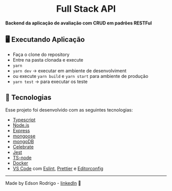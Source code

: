 <h1 align="center">Full Stack API</h1>

**Backend da aplicação de avaliação com CRUD em padrões RESTFul**

## 🖥️ Executando Aplicação

- Faça o clone do repository
- Entre na pasta clonada e execute
- `yarn`
- `yarn dev` -> executar em ambiente de desenvolviment
- ou execute `yarn build` e `yarn start` para ambiente de produção
- `yarn test` -> para executar os teste

## 🚀️ Tecnologias

Esse projeto foi desenvolvido com as seguintes tecnologias:

- [Typescript](https://www.typescriptlang.org/)
- [Node.js](https://nodejs.org/)
- [Express](https://express.com/)
- [mongoose](https://mongoosejs.com/)
- [mongoDB](https://www.mongodb.com/)
- [Celebrate](https://github.com/arb/celebrate)
- [Jest](https://jestjs.io/)
- [TS-node](https://github.com/TypeStrong/ts-node)
- [Docker](https://www.docker.com/docker-community)
- [VS Code](https://code.visualstudio.com/) com [Eslint](https://marketplace.visualstudio.com/items?itemName=dbaeumer.vscode-eslint), [Prettier](https://prettier.io/) e [Editorconfig](https://editorconfig.org/)

---

Made by Edson Rodrigo - [linkedIn](https://linkedin.com/in/edson-rodrigo) 💼️
